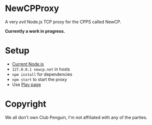 # NewCPProxy

A very *evil* Node.js TCP proxy for the CPPS called NewCP.

**Currently a work in progress.**

# Setup

- [Current Node.js](https://nodejs.org/en/download/current/)
- `127.0.0.1 newcp.net` in hosts
- `npm install` for dependencies
- `npm start` to start the proxy
- Use [Play page](https://play.newcp.net/en/)

# Copyright

We all don't own Club Penguin, I'm not affiliated with any of the parties.
